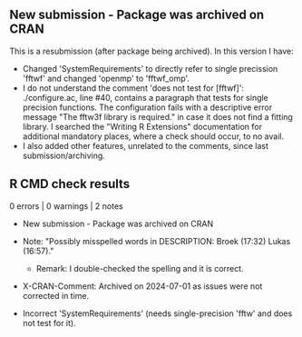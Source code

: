## New submission - Package was archived on CRAN

This is a resubmission (after package being archived). In this version I have:

-   Changed 'SystemRequirements' to directly refer to single precission 'fftwf' and changed 'openmp' to 'fftwf_omp'.
-   I do not understand the comment 'does not test for [fftwf]': ./configure.ac, line #40, contains a paragraph that tests for single precision functions. The configuration fails with a descriptive error message "The fftw3f library is required." in case it does not find a fitting library. I searched the "Writing R Extensions" documentation for additional mandatory places, where a check should occur, to no avail.
-   I also added other features, unrelated to the comments, since last submission/archiving.

## R CMD check results

0 errors \| 0 warnings \| 2 notes

-   New submission - Package was archived on CRAN

-   Note: "Possibly misspelled words in DESCRIPTION: Broek (17:32) Lukas (16:57)."

    -   Remark: I double-checked the spelling and it is correct.

-   X-CRAN-Comment: Archived on 2024-07-01 as issues were not corrected in time.

-   Incorrect 'SystemRequirements' (needs single-precision 'fftw' and does not test for it).
